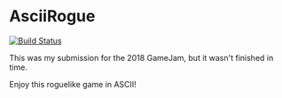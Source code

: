 # AsciiRogue

[![Build Status](http://kronos.devosmium.xyz:8080/buildStatus/icon?job=AsciiRogue)](http://kronos.devosmium.xyz:8080/job/AsciiRogue/)

This was my submission for the 2018 GameJam, but it wasn't finished in time.

Enjoy this roguelike game in ASCII!
